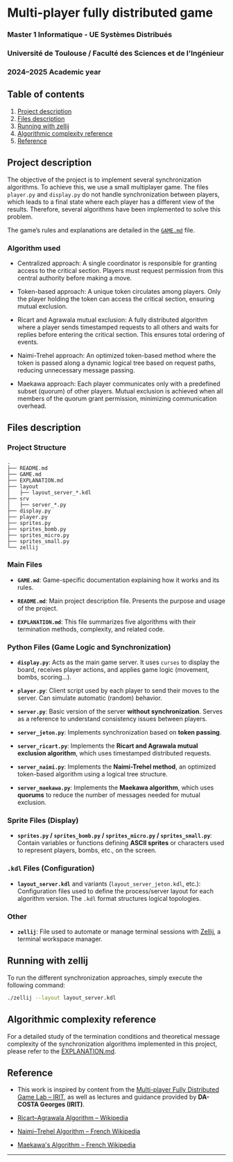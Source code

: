 # Multi-player fully distributed game

### Master 1 Informatique - UE Systèmes Distribués
### Université de Toulouse / Faculté des Sciences et de l'Ingénieur
### 2024–2025 Academic year

## Table of contents
1. [Project description](#project-description)
2. [Files description](#files-description)
3. [Running with zellij](#running-with-zellij)
4. [Algorithmic complexity reference](#algorithmic-complexity-reference)
5. [Reference](#reference)

## Project description
The objective of the project is to implement several synchronization algorithms. To achieve this, we use a small multiplayer game. The files `player.py` and `display.py` do not handle synchronization between players, which leads to a final state where each player has a different view of the results. Therefore, several algorithms have been implemented to solve this problem.

The game’s rules and explanations are detailed in the [`GAME.md`](./GAME.md) file.

### Algorithm used
- Centralized approach:
A single coordinator is responsible for granting access to the critical section. Players must request permission from this central authority before making a move.

- Token-based approach:
A unique token circulates among players. Only the player holding the token can access the critical section, ensuring mutual exclusion.

- Ricart and Agrawala mutual exclusion:
A fully distributed algorithm where a player sends timestamped requests to all others and waits for replies before entering the critical section. This ensures total ordering of events.

- Naimi-Trehel approach:
An optimized token-based method where the token is passed along a dynamic logical tree based on request paths, reducing unnecessary message passing.

- Maekawa approach:
Each player communicates only with a predefined subset (quorum) of other players. Mutual exclusion is achieved when all members of the quorum grant permission, minimizing communication overhead.


## Files description

### Project Structure

```
.
├── README.md
├── GAME.md
├── EXPLANATION.md
├── layout
│   ├── layout_server_*.kdl
├── srv
│   ├── server_*.py
├── display.py
├── player.py
├── sprites.py
├── sprites_bomb.py
├── sprites_micro.py
├── sprites_small.py
└── zellij
```

### Main Files

* **`GAME.md`**:
  Game-specific documentation explaining how it works and its rules.

* **`README.md`**:
  Main project description file. Presents the purpose and usage of the project.

* **`EXPLANATION.md`**:
  This file summarizes five algorithms with their termination methods, complexity, and related code.



### Python Files (Game Logic and Synchronization)

* **`display.py`**:
  Acts as the main game server. It uses `curses` to display the board, receives player actions, and applies game logic (movement, bombs, scoring…).

* **`player.py`**:
  Client script used by each player to send their moves to the server. Can simulate automatic (random) behavior.

* **`server.py`**:
  Basic version of the server **without synchronization**. Serves as a reference to understand consistency issues between players.

* **`server_jeton.py`**:
  Implements synchronization based on **token passing**.

* **`server_ricart.py`**:
  Implements the **Ricart and Agrawala mutual exclusion algorithm**, which uses timestamped distributed requests.

* **`server_naimi.py`**:
  Implements the **Naimi-Trehel method**, an optimized token-based algorithm using a logical tree structure.

* **`server_maekawa.py`**:
  Implements the **Maekawa algorithm**, which uses **quorums** to reduce the number of messages needed for mutual exclusion.

### Sprite Files (Display)

* **`sprites.py` / `sprites_bomb.py` / `sprites_micro.py` / `sprites_small.py`**:
  Contain variables or functions defining **ASCII sprites** or characters used to represent players, bombs, etc., on the screen.

### `.kdl` Files (Configuration)

* **`layout_server.kdl`** and variants (`layout_server_jeton.kdl`, etc.):
  Configuration files used to define the process/server layout for each algorithm version. The `.kdl` format structures logical topologies.

### Other

* **`zellij`**:
  File used to automate or manage terminal sessions with [Zellij](https://zellij.dev/), a terminal workspace manager.

## Running with zellij
To run the different synchronization approaches, simply execute the following command:

```bash
./zellij --layout layout_server.kdl
```

## Algorithmic complexity reference
For a detailed study of the termination conditions and theoretical message complexity of the synchronization algorithms implemented in this project, please refer to the [EXPLANATION.md](./EXPLANATION.md).


## Reference

* This work is inspired by content from the [Multi-player Fully Distributed Game Lab – IRIT](https://www.irit.fr/~Georges.Da-Costa/distributed-systems/), as well as lectures and guidance provided by **DA-COSTA Georges (IRIT)**.

* [Ricart–Agrawala Algorithm – Wikipedia](https://en.wikipedia.org/wiki/Ricart%E2%80%93Agrawala_algorithm)

* [Naimi–Trehel Algorithm – French Wikipedia](https://fr.wikipedia.org/wiki/Algorithme_de_Naimi-Trehel)

* [Maekawa's Algorithm – French Wikipedia](https://fr.wikipedia.org/wiki/Algorithme_de_Maekawa)

---

